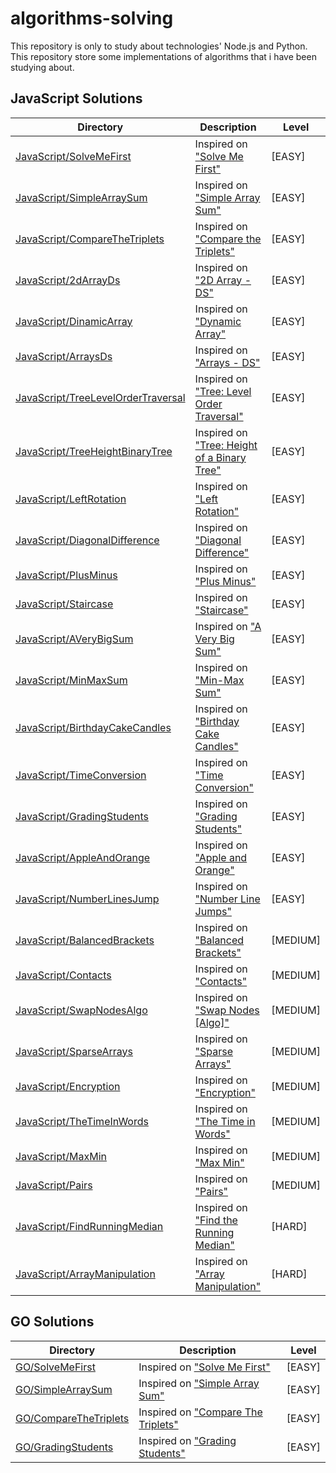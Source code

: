 # algorithms-solving

This repository is only to study about technologies' Node.js and Python.  
This repository store some implementations of algorithms that i have been studying about.

## JavaScript Solutions

| Directory                                                                          | Description                                                                                                             | Level    |
| ---------------------------------------------------------------------------------- | ----------------------------------------------------------------------------------------------------------------------- | -------- |
| [JavaScript/SolveMeFirst](/JavaScript/SolveMeFirst/index.js)                       | Inspired on ["Solve Me First"](https://www.hackerrank.com/challenges/solve-me-first/problem)                            | [EASY]   |
| [JavaScript/SimpleArraySum](/JavaScript/SimpleArraySum/index.js)                   | Inspired on ["Simple Array Sum"](https://www.hackerrank.com/challenges/simple-array-sum/problem)                        | [EASY]   |
| [JavaScript/CompareTheTriplets](/JavaScript/CompareTheTriplets/index.js)           | Inspired on ["Compare the Triplets"](https://www.hackerrank.com/challenges/compare-the-triplets/problem)                | [EASY]   |
| [JavaScript/2dArrayDs](/JavaScript/2dArrayDs/index.js)                             | Inspired on ["2D Array - DS"](https://www.hackerrank.com/challenges/2d-array/problem)                                   | [EASY]   |
| [JavaScript/DinamicArray](/JavaScript/DinamicArray/index.js)                       | Inspired on ["Dynamic Array"](https://www.hackerrank.com/challenges/dynamic-array/problem)                              | [EASY]   |
| [JavaScript/ArraysDs](/JavaScript/ArraysDs/index.js)                               | Inspired on ["Arrays - DS"](https://www.hackerrank.com/challenges/arrays-ds/problem)                                    | [EASY]   |
| [JavaScript/TreeLevelOrderTraversal](/JavaScript/TreeLevelOrderTraversal/index.ts) | Inspired on ["Tree: Level Order Traversal"](https://www.hackerrank.com/challenges/tree-level-order-traversal/problem)   | [EASY]   |
| [JavaScript/TreeHeightBinaryTree](/JavaScript/TreeHeightBinaryTree/index.ts)       | Inspired on ["Tree: Height of a Binary Tree"](https://www.hackerrank.com/challenges/tree-level-order-traversal/problem) | [EASY]   |
| [JavaScript/LeftRotation](/JavaScript/LeftRotation/index.js)                       | Inspired on ["Left Rotation"](https://www.hackerrank.com/challenges/array-left-rotation/problem)                        | [EASY]   |
| [JavaScript/DiagonalDifference](/JavaScript/DiagonalDifference/index.js)           | Inspired on ["Diagonal Difference"](https://www.hackerrank.com/challenges/diagonal-difference/problem)                  | [EASY]   |
| [JavaScript/PlusMinus](/JavaScript/PlusMinus/index.js)                             | Inspired on ["Plus Minus"](https://www.hackerrank.com/challenges/plus-minus/problem)                                    | [EASY]   |
| [JavaScript/Staircase](/JavaScript/Staircase/index.js)                             | Inspired on ["Staircase"](https://www.hackerrank.com/challenges/staircase/problem)                                      | [EASY]   |
| [JavaScript/AVeryBigSum](/JavaScript/AVeryBigSum/index.js)                         | Inspired on ["A Very Big Sum"](https://www.hackerrank.com/challenges/a-very-big-sum/problem)                            | [EASY]   |
| [JavaScript/MinMaxSum](/JavaScript/MinMaxSum/index.js)                             | Inspired on ["Min-Max Sum"](https://www.hackerrank.com/challenges/mini-max-sum/problem)                                 | [EASY]   |
| [JavaScript/BirthdayCakeCandles](/JavaScript/BirthdayCakeCandles/index.js)         | Inspired on ["Birthday Cake Candles"](https://www.hackerrank.com/challenges/birthday-cake-candles/problem)              | [EASY]   |
| [JavaScript/TimeConversion](/JavaScript/TimeConversion/index.js)                   | Inspired on ["Time Conversion"](https://www.hackerrank.com/challenges/time-conversion/problem)                          | [EASY]   |
| [JavaScript/GradingStudents](/JavaScript/GradingStudents/index.js)                 | Inspired on ["Grading Students"](https://www.hackerrank.com/challenges/grading/problem)                                 | [EASY]   |
| [JavaScript/AppleAndOrange](/JavaScript/AppleAndOrange/index.js)                   | Inspired on ["Apple and Orange"](https://www.hackerrank.com/challenges/apple-and-orange/problem)                        | [EASY]   |
| [JavaScript/NumberLinesJump](/JavaScript/NumberLinesJump/index.js)                 | Inspired on ["Number Line Jumps"](https://www.hackerrank.com/challenges/kangaroo/problem)                               | [EASY]   |
| [JavaScript/BalancedBrackets](/JavaScript/BalancedBrackets/index.js)               | Inspired on ["Balanced Brackets"](https://www.hackerrank.com/challenges/balanced-brackets/problem)                      | [MEDIUM] |
| [JavaScript/Contacts](/JavaScript/Contacts/index.js)                               | Inspired on ["Contacts"](https://www.hackerrank.com/challenges/contacts/problem)                                        | [MEDIUM] |
| [JavaScript/SwapNodesAlgo](/JavaScript/SwapNodesAlgo/index.js)                     | Inspired on ["Swap Nodes [Algo]"](https://www.hackerrank.com/challenges/swap-nodes-algo/problem)                        | [MEDIUM] |
| [JavaScript/SparseArrays](/JavaScript/SparseArrays/index.js)                       | Inspired on ["Sparse Arrays"](https://www.hackerrank.com/challenges/sparse-arrays/problem)                              | [MEDIUM] |
| [JavaScript/Encryption](/JavaScript/Encryption/index.js)                           | Inspired on ["Encryption"](https://www.hackerrank.com/challenges/encryption/problem)                                    | [MEDIUM] |
| [JavaScript/TheTimeInWords](/JavaScript/TheTimeInWords/index.js)                   | Inspired on ["The Time in Words"](https://www.hackerrank.com/challenges/the-time-in-words/problem)                      | [MEDIUM] |
| [JavaScript/MaxMin](/JavaScript/MaxMin/index.js)                                   | Inspired on ["Max Min"](https://www.hackerrank.com/challenges/angry-children/problem)                                   | [MEDIUM] |
| [JavaScript/Pairs](/JavaScript/Pairs/index.js)                                     | Inspired on ["Pairs"](https://www.hackerrank.com/challenges/pairs/problem)                                              | [MEDIUM] |
| [JavaScript/FindRunningMedian](/JavaScript/FindRunningMedian/index.java)           | Inspired on ["Find the Running Median"](https://www.hackerrank.com/challenges/find-the-running-median/problem)          | [HARD]   |
| [JavaScript/ArrayManipulation](/JavaScript/ArrayManipulation/index.js)             | Inspired on ["Array Manipulation"](https://www.hackerrank.com/challenges/crush/problem)                                 | [HARD]   |

## GO Solutions

| Directory                                               | Description                                                                                              | Level  |
| ------------------------------------------------------- | -------------------------------------------------------------------------------------------------------- | ------ |
| [GO/SolveMeFirst](/GO/SolveMeFirst/main.go)             | Inspired on ["Solve Me First"](https://www.hackerrank.com/challenges/solve-me-first/problem)             | [EASY] |
| [GO/SimpleArraySum](/GO/SimpleArraySum/main.go)         | Inspired on ["Simple Array Sum"](https://www.hackerrank.com/challenges/simple-array-sum/problem)         | [EASY] |
| [GO/CompareTheTriplets](/GO/CompareTheTriplets/main.go) | Inspired on ["Compare The Triplets"](https://www.hackerrank.com/challenges/compare-the-triplets/problem) | [EASY] |
| [GO/GradingStudents](/GO/GradingStudents/main.go)       | Inspired on ["Grading Students"](https://www.hackerrank.com/challenges/grading/problem)                  | [EASY] |
